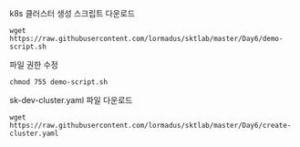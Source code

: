 


k8s 클러스터 생성 스크립트 다운로드
```
wget https://raw.githubusercontent.com/lormadus/sktlab/master/Day6/demo-script.sh
```

파일 권한 수정
```
chmod 755 demo-script.sh
```

sk-dev-cluster.yaml 파일 다운로드
```
wget https://raw.githubusercontent.com/lormadus/sktlab/master/Day6/create-cluster.yaml
```
